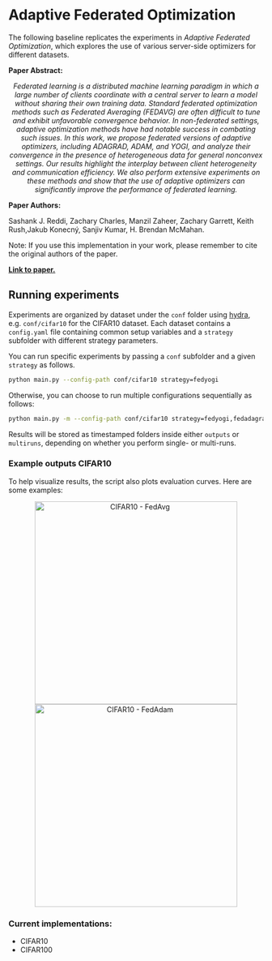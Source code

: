 # Adaptive Federated Optimization 

The following baseline replicates the experiments in *Adaptive Federated Optimization*, which explores the use of various server-side optimizers for different datasets.

**Paper Abstract:** 

<center>
<i>Federated learning is a distributed machine learning paradigm in which a large
number of clients coordinate with a central server to learn a model without sharing
their own training data. Standard federated optimization methods such as Federated Averaging (FEDAVG) are often difficult to tune and exhibit unfavorable
convergence behavior. In non-federated settings, adaptive optimization methods
have had notable success in combating such issues. In this work, we propose federated versions of adaptive optimizers, including ADAGRAD, ADAM, and YOGI,
and analyze their convergence in the presence of heterogeneous data for general
nonconvex settings. Our results highlight the interplay between client heterogeneity
and communication efficiency. We also perform extensive experiments on these
methods and show that the use of adaptive optimizers can significantly improve the
performance of federated learning.</i>
</center>

**Paper Authors:** 

Sashank J. Reddi, Zachary Charles, Manzil Zaheer, Zachary Garrett, Keith Rush,Jakub Konecný, Sanjiv Kumar, H. Brendan McMahan.


Note: If you use this implementation in your work, please remember to cite the original authors of the paper. 

**[Link to paper.](https://arxiv.org/pdf/2003.00295.pdf)**


## Running experiments

Experiments are organized by dataset under the `conf` folder using [hydra](https://hydra.cc/docs/tutorials/), e.g. `conf/cifar10` for the CIFAR10 dataset. 
Each dataset contains a `config.yaml` file containing common setup variables and a `strategy` subfolder with different strategy parameters.

You can run specific experiments by passing a `conf` subfolder and a given `strategy` as follows. 
```sh
python main.py --config-path conf/cifar10 strategy=fedyogi
``` 

Otherwise, you can choose to run multiple configurations sequentially as follows:
```sh
python main.py -m --config-path conf/cifar10 strategy=fedyogi,fedadagrad,fedadam,fedavg
``` 
Results will be stored as timestamped folders inside either `outputs` or `multiruns`, depending on whether you perform single- or multi-runs. 

### Example outputs CIFAR10

To help visualize results, the script also plots evaluation curves. Here are some examples:
<center>
<img src="cifar10_fedavg.jpeg" alt="CIFAR10 - FedAvg" width="400" />
<img src="cifar10_fedadam.jpeg" alt="CIFAR10 - FedAdam" width="400" />
</center>

### Current implementations:
- CIFAR10
- CIFAR100



